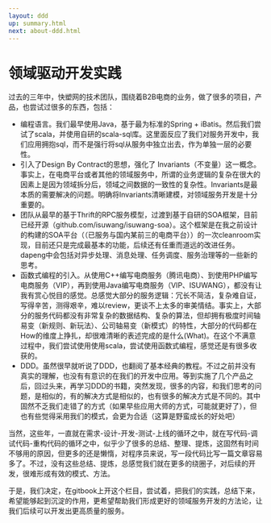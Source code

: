 ```yaml
---
layout: ddd
up: summary.html
next: about-ddd.html
---
```

# 领域驱动开发实践

过去的三年中，快塑网的技术团队，围绕着B2B电商的业务，做了很多的项目，产品，也尝试过很多的东西，包括：

* 编程语言。我们最早使用Java，基于最为标准的Spring + iBatis。然后我们尝试了scala，并使用自研的scala-sql库。这里面反应了我们对服务开发中，我们应用拥抱sql，而不是强行将sql从服务中独立出去，作为单独一层的必要性。
* 引入了Design By Contract的思想，强化了 Invariants（不变量）这一概念。事实上，在电商平台或者其他的领域服务中，所谓的业务逻辑的复杂在很大的因素上是因为领域拆分后，领域之间数据的一致性的复杂性。Invariants是最本质的需要解决的问题。明确将Invariants清晰建模，对领域服务开发是十分重要的。
* 团队从最早的基于Thrift的RPC服务模型，过渡到基于自研的SOA框架，目前已经开源（github.com/isuwang/isuwang-soa）。这个框架是在我之前设计的构建的SOA平台（（已服务与国内某前三的电商平台））的一次cleanroom实现，目前还只是完成最基本的功能，后续还有任重而道远的改进任务。dapeng中会包括对异步处理、消息处理、任务调度、服务治理等的一些新的思考。
* 函数式编程的引入。从使用C++编写电商服务（腾讯电商）、到使用PHP编写电商服务（VIP），再到使用Java编写电商服务（VIP、ISUWANG），都没有让我有赏心悦目的感觉。总感觉大部分的服务逻辑：冗长不简洁，复杂难自证，写得辛苦，测得艰辛，难以review，更谈不上太多的审美情结。事实上，大部分的服务代码都没有非常复杂的数据结构、复杂的算法，但却拥有极度时间轴易变（新规则、新玩法）、公司轴易变（新模式）的特性，大部分的代码都在How的维度上挣扎，却很难清晰的表述完成的是什么\(What\)。在这个不满意过程中，我们尝试使用使用scala，尝试使用函数式编程，感觉还是有很多收获的。
* DDD。虽然很早就听说了DDD，也翻阅了基本经典的教程。不过之前并没有真实的理解，也没有有意识的在我们的开发中应用。等到实施了几个产品之后，回过头来，再学习DDD的书籍，突然发现，很多的内容，和我们思考的问题，是相似的，有的解决方式是相似的，也有很多的解决方式是不同的。其中固然不乏我们走错了的方式（如果早些应用大师的方式，可能就更好了），但也有些觉得采用我们的模式，会更为合适（这算是野蛮成长的好处吧）

当然，这些年，一直就在需求-设计-开发-测试-上线的循环之中，就在写代码-调试代码-重构代码的循环之中，似乎少了很多的总结、整理、提炼，这固然有时间不够用的原因，但更多的还是懒惰，对程序员来说，写一段代码比写一篇文章容易多了。不过，没有这些总结、提炼，总感觉我们就在更多的绕圈子，对后续的开发，很难形成有效的模式、方法。

于是，我们决定，在gitbook上开这个栏目，尝试着，把我们的实践，总结下来，希望能够起到沉淀的作用，更希望帮助我们形成更好的领域服务开发的方法论，让我们后续可以开发出更高质量的服务。
